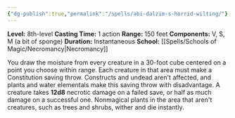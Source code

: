 ```yaml
---
{"dg-publish":true,"permalink":"/spells/abi-dalzim-s-horrid-wilting/"}
---
```


**Level:** 8th-level
**Casting Time:** 1 action
**Range:** 150 feet
**Components:** V, S, M (a bit of sponge)
**Duration:** Instantaneous
**School:** [[Spells/Schools of Magic/Necromancy\|Necromancy]]

You draw the moisture from every creature in a 30-foot cube centered on a point you choose within range. Each creature in that area must make a Constitution saving throw. Constructs and undead aren't affected, and plants and water elementals make this saving throw with disadvantage. A creature takes **12d8** necrotic damage on a failed save, or half as much damage on a successful one.
Nonmagical plants in the area that aren't creatures, such as trees and shrubs, wither and die instantly.